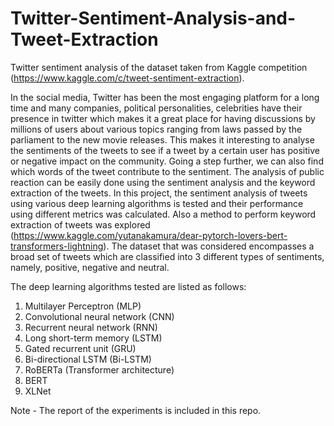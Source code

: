# Twitter-Sentiment-Analysis-and-Tweet-Extraction
Twitter sentiment analysis of the dataset taken from Kaggle competition (https://www.kaggle.com/c/tweet-sentiment-extraction).

In the social media, Twitter has been the most engaging platform for a long time and many
companies, political personalities, celebrities have their presence in twitter which makes it a great
place for having discussions by millions of users about various topics ranging from laws passed by
the parliament to the new movie releases. This makes it interesting to analyse the sentiments of
the tweets to see if a tweet by a certain user has positive or negative impact on the community.
Going a step further, we can also find which words of the tweet contribute to the sentiment. The
analysis of public reaction can be easily done using the sentiment analysis and the keyword
extraction of the tweets.
In this project, the sentiment analysis of tweets using various deep learning algorithms is tested
and their performance using different metrics was calculated. Also a method to perform keyword
extraction of tweets was explored (https://www.kaggle.com/yutanakamura/dear-pytorch-lovers-bert-transformers-lightning). The dataset that was considered encompasses a broad set of tweets which are classified into 3 different types of sentiments, namely, positive, negative and neutral.

The deep learning algorithms tested are listed as follows:
1. Multilayer Perceptron (MLP)
2. Convolutional neural network (CNN) 
3. Recurrent neural network (RNN) 
4. Long short-term memory (LSTM)
5. Gated recurrent unit (GRU)
6. Bi-directional LSTM (Bi-LSTM)
7. RoBERTa (Transformer architecture)
8. BERT
9. XLNet

Note - The report of the experiments is included in this repo.
